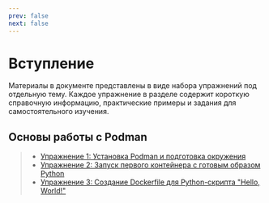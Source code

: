 ```yaml
---
prev: false
next: false
---
```

# Вступление
Материалы в документе представлены в виде набора упражнений под отдельную тему. Каждое упражнение в разделе содержит короткую справочную информацию, практические примеры и задания для самостоятельного изучения.

## Основы работы с Podman
>* [Упражнение 1: Установка Podman и подготовка окружения](/topics/topic-1)
>* [Упражнение 2: Запуск первого контейнера с готовым образом Python](/topics/topic-2)
>* [Упражнение 3: Создание Dockerfile для Python-скрипта "Hello, World!"](/topics/topic-3)